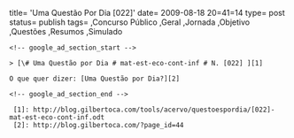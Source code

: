 
title= 'Uma Questão Por Dia [022]'
date= 2009-08-18 20=41=14
type= post
status= publish
tags=
,Concurso Público
,Geral
,Jornada
,Objetivo
,Questões
,Resumos
,Simulado
~~~~~~
<!-- google_ad_section_start -->

> [\# Uma Questão por Dia # mat-est-eco-cont-inf # N. [022] ][1]

O que quer dizer: [Uma Questão por Dia?][2]

<!-- google_ad_section_end -->

 [1]: http://blog.gilbertoca.com/tools/acervo/questoespordia/[022]-mat-est-eco-cont-inf.odt
 [2]: http://blog.gilbertoca.com/?page_id=44